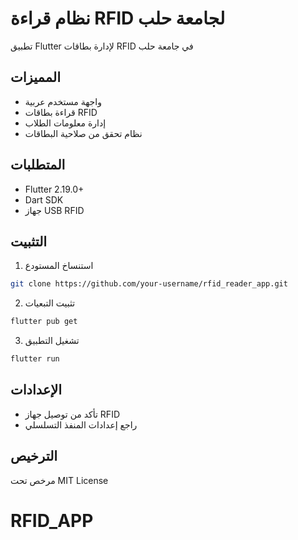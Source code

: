 # نظام قراءة RFID لجامعة حلب

تطبيق Flutter لإدارة بطاقات RFID في جامعة حلب

## المميزات

- واجهة مستخدم عربية
- قراءة بطاقات RFID
- إدارة معلومات الطلاب
- نظام تحقق من صلاحية البطاقات

## المتطلبات

- Flutter 2.19.0+
- Dart SDK
- جهاز USB RFID

## التثبيت

1. استنساخ المستودع
```bash
git clone https://github.com/your-username/rfid_reader_app.git
```

2. تثبيت التبعيات
```bash
flutter pub get
```

3. تشغيل التطبيق
```bash
flutter run
```

## الإعدادات

- تأكد من توصيل جهاز RFID
- راجع إعدادات المنفذ التسلسلي

## الترخيص

مرخص تحت MIT License
# RFID_APP

